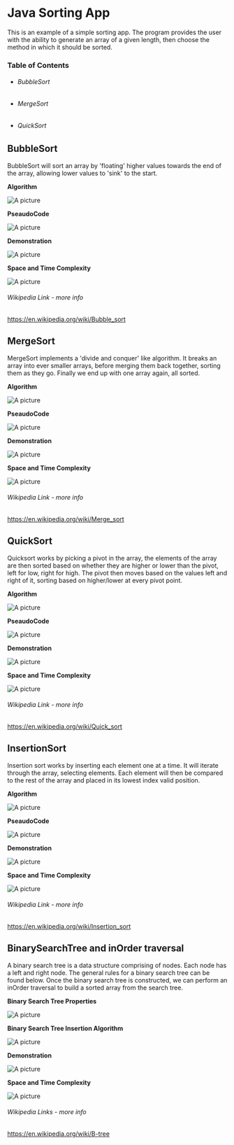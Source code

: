# Java Sorting App


This is an example of a simple sorting app. The program provides the user with the ability to generate an array of a given length, then choose the method in which it should be sorted.

### Table of Contents
- ######  BubbleSort
- ######  MergeSort
- ######  QuickSort

## BubbleSort
BubbleSort will sort an array by 'floating' higher values towards the end of the array, allowing lower values to 'sink' to the start.

__Algorithm__

![A picture](ReadmeExtras/BubbleSortAlgo.png)

__PseaudoCode__

![A picture](ReadmeExtras/BubbleSortPseudo.png)

__Demonstration__

![A picture](ReadmeExtras/Bubble-sort-anim.gif)

__Space and Time Complexity__

![A picture](ReadmeExtras/BubbleSortStats.png)

###### Wikipedia Link - more info
https://en.wikipedia.org/wiki/Bubble_sort



## MergeSort
MergeSort implements a 'divide and conquer' like algorithm. It breaks an array into ever smaller arrays, before merging them back together, sorting them as they go. Finally we end up with one array again, all sorted.

__Algorithm__

![A picture](ReadmeExtras/MergeSortAlgo.png)

__PseaudoCode__

![A picture](ReadmeExtras/MergeSortPseudo.png)

__Demonstration__

![A picture](ReadmeExtras/Merge-sort-anim.gif)

__Space and Time Complexity__

![A picture](ReadmeExtras/MergeSortStats.png)

###### Wikipedia Link - more info
https://en.wikipedia.org/wiki/Merge_sort



## QuickSort
Quicksort works by picking a pivot in the array, the elements of the array are then sorted based on whether they are higher or lower than the pivot, left for low, right for high. The pivot then moves based on the values left and right of it, sorting based on higher/lower at every pivot point.

__Algorithm__

![A picture](ReadmeExtras/QuickSortAlgo.png)

__PseaudoCode__

![A picture](ReadmeExtras/QuickSortPseudo.png)

__Demonstration__

![A picture](ReadmeExtras/Sorting_quicksort_anim.gif)

__Space and Time Complexity__

![A picture](ReadmeExtras/QuickSortStats.png)

###### Wikipedia Link - more info
https://en.wikipedia.org/wiki/Quick_sort


## InsertionSort
Insertion sort works by inserting each element one at a time. It will iterate through the array, selecting elements. Each element will then be compared to the rest of the array and placed in its lowest index valid position. 

__Algorithm__

![A picture](ReadmeExtras/InsertionSortAlgorithm.png)

__PseaudoCode__

![A picture](ReadmeExtras/InsertionSortPseudo.png)

__Demonstration__

![A picture](ReadmeExtras/insertion-sort-animation.gif)

__Space and Time Complexity__

![A picture](ReadmeExtras/InsertionSortStats.png)

###### Wikipedia Link - more info
https://en.wikipedia.org/wiki/Insertion_sort



## BinarySearchTree and inOrder traversal
A binary search tree is a data structure comprising of nodes. Each node has a left and right node. The general rules for a binary search tree can be found below.
Once the binary search tree is constructed, we can perform an inOrder traversal to build a sorted array from the search tree.

__Binary Search Tree Properties__

![A picture](ReadmeExtras/bst-properties.png)

__Binary Search Tree Insertion Algorithm__

![A picture](ReadmeExtras/bst-insert.png)

__Demonstration__

![A picture](ReadmeExtras/bst-animation.gif)

__Space and Time Complexity__

![A picture](ReadmeExtras/bst-stats.png)

###### Wikipedia Links - more info
https://en.wikipedia.org/wiki/B-tree
